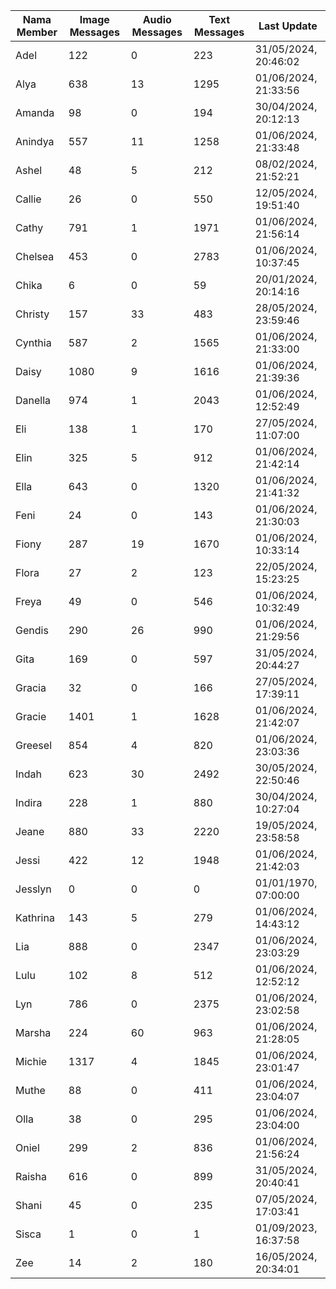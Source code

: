 | Nama Member | Image Messages | Audio Messages | Text Messages | Last Update |
| ------ | -------------- | -------------- | ------------- | ------------ |
| Adel | 122 | 0 | 223 | 31/05/2024, 20:46:02 |
| Alya | 638 | 13 | 1295 | 01/06/2024, 21:33:56 |
| Amanda | 98 | 0 | 194 | 30/04/2024, 20:12:13 |
| Anindya | 557 | 11 | 1258 | 01/06/2024, 21:33:48 |
| Ashel | 48 | 5 | 212 | 08/02/2024, 21:52:21 |
| Callie | 26 | 0 | 550 | 12/05/2024, 19:51:40 |
| Cathy | 791 | 1 | 1971 | 01/06/2024, 21:56:14 |
| Chelsea | 453 | 0 | 2783 | 01/06/2024, 10:37:45 |
| Chika | 6 | 0 | 59 | 20/01/2024, 20:14:16 |
| Christy | 157 | 33 | 483 | 28/05/2024, 23:59:46 |
| Cynthia | 587 | 2 | 1565 | 01/06/2024, 21:33:00 |
| Daisy | 1080 | 9 | 1616 | 01/06/2024, 21:39:36 |
| Danella | 974 | 1 | 2043 | 01/06/2024, 12:52:49 |
| Eli | 138 | 1 | 170 | 27/05/2024, 11:07:00 |
| Elin | 325 | 5 | 912 | 01/06/2024, 21:42:14 |
| Ella | 643 | 0 | 1320 | 01/06/2024, 21:41:32 |
| Feni | 24 | 0 | 143 | 01/06/2024, 21:30:03 |
| Fiony | 287 | 19 | 1670 | 01/06/2024, 10:33:14 |
| Flora | 27 | 2 | 123 | 22/05/2024, 15:23:25 |
| Freya | 49 | 0 | 546 | 01/06/2024, 10:32:49 |
| Gendis | 290 | 26 | 990 | 01/06/2024, 21:29:56 |
| Gita | 169 | 0 | 597 | 31/05/2024, 20:44:27 |
| Gracia | 32 | 0 | 166 | 27/05/2024, 17:39:11 |
| Gracie | 1401 | 1 | 1628 | 01/06/2024, 21:42:07 |
| Greesel | 854 | 4 | 820 | 01/06/2024, 23:03:36 |
| Indah | 623 | 30 | 2492 | 30/05/2024, 22:50:46 |
| Indira | 228 | 1 | 880 | 30/04/2024, 10:27:04 |
| Jeane | 880 | 33 | 2220 | 19/05/2024, 23:58:58 |
| Jessi | 422 | 12 | 1948 | 01/06/2024, 21:42:03 |
| Jesslyn | 0 | 0 | 0 | 01/01/1970, 07:00:00 |
| Kathrina | 143 | 5 | 279 | 01/06/2024, 14:43:12 |
| Lia | 888 | 0 | 2347 | 01/06/2024, 23:03:29 |
| Lulu | 102 | 8 | 512 | 01/06/2024, 12:52:12 |
| Lyn | 786 | 0 | 2375 | 01/06/2024, 23:02:58 |
| Marsha | 224 | 60 | 963 | 01/06/2024, 21:28:05 |
| Michie | 1317 | 4 | 1845 | 01/06/2024, 23:01:47 |
| Muthe | 88 | 0 | 411 | 01/06/2024, 23:04:07 |
| Olla | 38 | 0 | 295 | 01/06/2024, 23:04:00 |
| Oniel | 299 | 2 | 836 | 01/06/2024, 21:56:24 |
| Raisha | 616 | 0 | 899 | 31/05/2024, 20:40:41 |
| Shani | 45 | 0 | 235 | 07/05/2024, 17:03:41 |
| Sisca | 1 | 0 | 1 | 01/09/2023, 16:37:58 |
| Zee | 14 | 2 | 180 | 16/05/2024, 20:34:01 |
